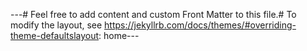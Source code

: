 ---# Feel free to add content and custom Front Matter to this file.# To modify the layout, see https://jekyllrb.com/docs/themes/#overriding-theme-defaultslayout: home---